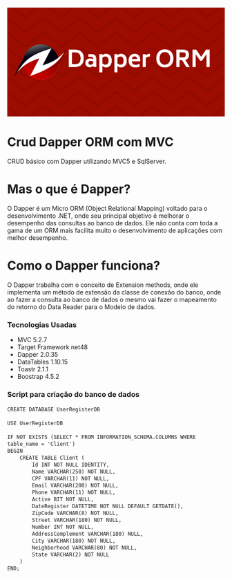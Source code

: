 ![Logo Dapper](https://github.com/thiagoubiratan/CrudDapperMVC/blob/master/Dapper.logo.png)

# Crud Dapper ORM com MVC
CRUD básico com Dapper utilizando MVC5 e SqlServer.

# Mas o que é Dapper?
O Dapper é um Micro ORM (Object Relational Mapping) voltado para o desenvolvimento .NET, onde seu principal objetivo é melhorar o desempenho das consultas ao banco de dados. Ele não conta com toda a gama de um ORM mais facilita muito o desenvolvimento de aplicações com melhor desempenho.

# Como o Dapper funciona?
O Dapper trabalha com o conceito de Extension methods, onde ele implementa um método de extensão da classe de conexão do banco, onde ao fazer a consulta ao banco de dados o mesmo vai fazer o mapeamento do retorno do Data Reader para o Modelo de dados.

### Tecnologias Usadas
* MVC 5.2.7
* Target Framework net48
* Dapper 2.0.35
* DataTables 1.10.15
* Toastr 2.1.1
* Boostrap 4.5.2

### Script para criação do banco de dados

```
CREATE DATABASE UserRegisterDB

USE UserRegisterDB

IF NOT EXISTS (SELECT * FROM INFORMATION_SCHEMA.COLUMNS	WHERE table_name = 'Client')
BEGIN
	CREATE TABLE Client (
		Id INT NOT NULL IDENTITY,
		Name VARCHAR(250) NOT NULL,
		CPF VARCHAR(11) NOT NULL,
		Email VARCHAR(200) NOT NULL,
		Phone VARCHAR(11) NOT NULL,
		Active BIT NOT NULL,
		DateRegister DATETIME NOT NULL DEFAULT GETDATE(),
		ZipCode VARCHAR(8) NOT NULL,
		Street VARCHAR(180) NOT NULL,
		Number INT NOT NULL,
		AddressComplement VARCHAR(180) NULL,
		City VARCHAR(180) NOT NULL,
		Neighborhood VARCHAR(80) NOT NULL,
		State VARCHAR(2) NOT NULL
	)
END;
```
